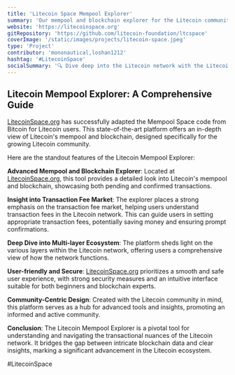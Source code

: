 ```yaml
---
title: 'Litecoin Space Mempool Explorer'
summary: 'Our mempool and blockchain explorer for the Litecoin community, focusing on the transaction fee market and multi-layer ecosystem'
website: 'https://litecoinspace.org'
gitRepository: 'https://github.com/litecoin-foundation/ltcspace'
coverImage: '/static/images/projects/litecoin-space.jpeg'
type: 'Project'
contributor: 'mononautical,loshan1212'
hashtag: '#LitecoinSpace'
socialSummary: '🔍 Dive deep into the Litecoin network with the Litecoin Mempool Explorer! Explore transactions, grasp fee markets, and uncover the multi-layer ecosystem. Make informed decisions with LitecoinSpace. Discover now: '
---
```


## Litecoin Mempool Explorer: A Comprehensive Guide

[LitecoinSpace.org](https://LitecoinSpace.org) has successfully adapted the Mempool Space code from Bitcoin for Litecoin users. This state-of-the-art platform offers an in-depth view of Litecoin's mempool and blockchain, designed specifically for the growing Litecoin community.

Here are the standout features of the Litecoin Mempool Explorer:

**Advanced Mempool and Blockchain Explorer**:
Located at [LitecoinSpace.org](https://LitecoinSpace.org), this tool provides a detailed look into Litecoin's mempool and blockchain, showcasing both pending and confirmed transactions.

**Insight into Transaction Fee Market**:
The explorer places a strong emphasis on the transaction fee market, helping users understand transaction fees in the Litecoin network. This can guide users in setting appropriate transaction fees, potentially saving money and ensuring prompt confirmations.

**Deep Dive into Multi-layer Ecosystem**:
The platform sheds light on the various layers within the Litecoin network, offering users a comprehensive view of how the network functions.

**User-friendly and Secure**:
[LitecoinSpace.org](https://LitecoinSpace.org) prioritizes a smooth and safe user experience, with strong security measures and an intuitive interface suitable for both beginners and blockchain experts.

**Community-Centric Design**:
Created with the Litecoin community in mind, this platform serves as a hub for advanced tools and insights, promoting an informed and active community.

**Conclusion**:
The Litecoin Mempool Explorer is a pivotal tool for understanding and navigating the transactional nuances of the Litecoin network. It bridges the gap between intricate blockchain data and clear insights, marking a significant advancement in the Litecoin ecosystem.

#LitecoinSpace
